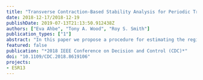 ```yaml
---
title: "Transverse Contraction-Based Stability Analysis for Periodic Trajectories of Controlled Power Kites with Model Uncertainty"
date: 2018-12-17/2018-12-19
publishDate: 2019-07-13T21:13:50.912438Z
authors: ["Eva Ahbe", "Tony A. Wood", "Roy S. Smith"]
publication_types: ["1"]
abstract: "In this paper we propose a procedure for estimating the region in which a controller robustly stabilizes a system which is subject to affine parametric uncertainty by applying transverse contraction-based stability tools. The method consists of an optimization problem in which transverse contraction conditions are verified via sum-of-squares programs. The optimization approach can be used either to maximize the bounds on the allowable parameter uncertainty or to maximize the size of the region of contraction (ROC) given a fixed level of uncertainty. In a case study we apply the procedure to an Airborne Wind Energy system where the flight path of a power generating kite is controlled by a linear quadratic regulator based on a model which is prone to large parametric uncertainties. We consider periodic trajectories of the stabilized kite system and transform the dynamics into transversal coordinates for simplification of the controller design and reduction of the computational cost. The numerical results of the proposed optimization show that uncertainty in the steering gain parameter decreases the size of the ROC while uncertainty in wind speed or line length within the considered range of operating conditions does not affect the size of the robust ROC."
featured: false
publication: "*2018 IEEE Conference on Decision and Control (CDC)*"
doi: "10.1109/CDC.2018.8619106"
projects:
- ESR13
---
```


